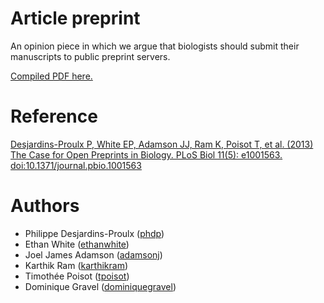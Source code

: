 Article preprint
================
An opinion piece in which we argue that biologists should submit their
manuscripts to public preprint servers.

[Compiled PDF here.](https://github.com/PhDP/article_preprint/blob/master/ms.pdf?raw=true)

Reference
=========
[Desjardins-Proulx P, White EP, Adamson JJ, Ram K, Poisot T, et al. (2013) The
Case for Open Preprints in Biology. PLoS Biol 11(5): e1001563.
doi:10.1371/journal.pbio.1001563](http://www.plosbiology.org/article/info%3Adoi%2F10.1371%2Fjournal.pbio.1001563)

Authors
=======
* Philippe Desjardins-Proulx ([phdp](https://github.com/PhDP/))
* Ethan White ([ethanwhite](https://github.com/ethanwhite/))
* Joel James Adamson ([adamsonj](https://github.com/adamsonj/))
* Karthik Ram ([karthikram](https://github.com/karthikram/))
* Timothée Poisot ([tpoisot](https://github.com/tpoisot/))
* Dominique Gravel ([dominiquegravel](https://github.com/dominiquegravel/))

